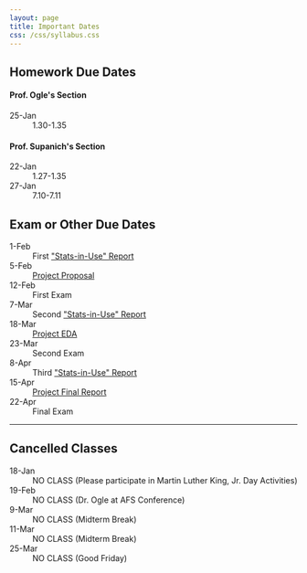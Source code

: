 ```yaml
---
layout: page
title: Important Dates
css: /css/syllabus.css
---
```


## Homework Due Dates

<div class="container">
  <div class="row">
    <div class="col-*6*">
      <h4>Prof. Ogle's Section</h4>
      <dl class="dl-horizontal">
      <dt>25-Jan</dt><dd>1.30-1.35</dd>
<!---
      <dt>20-Jan</dt><dd>1.27-1.29</dd>
--->
      </dl>
    </div>
    <div class="col-*6*">
      <h4>Prof. Supanich's Section</h4>
      <dl class="dl-horizontal">
      <dt>22-Jan</dt><dd>1.27-1.35</dd>
      <dt>27-Jan</dt><dd>7.10-7.11</dd>
<!---
--->
      </dl>
    </div>
  </div>
</div<

---- 

## Exam or Other Due Dates
<dl class="dl-horizontal">
<dt>1-Feb</dt><dd>First <a href="Syllabus-Current.html#statistics-in-use-reports">"Stats-in-Use" Report</a></dd>
<dt>5-Feb</dt><dd><a href="project.html">Project Proposal</a></dd>
<dt>12-Feb</dt><dd>First Exam</dd>
<dt>7-Mar</dt><dd>Second <a href="Syllabus-Current.html#statistics-in-use-reports">"Stats-in-Use" Report</a></dd>
<dt>18-Mar</dt><dd><a href="project.html">Project EDA</a></dd>
<dt>23-Mar</dt><dd>Second Exam</dd>
<dt>8-Apr</dt><dd>Third <a href="Syllabus-Current.html#statistics-in-use-reports">"Stats-in-Use" Report</a></dd>
<dt>15-Apr</dt><dd><a href="project.html">Project Final Report</a></dd>
<dt>22-Apr</dt><dd>Final Exam</dd>
</dl>

---- 

## Cancelled Classes
<dl class="dl-horizontal">
<dt>18-Jan</dt><dd>NO CLASS (Please participate in Martin Luther King, Jr. Day Activities)</dd>
<dt>19-Feb</dt><dd>NO CLASS (Dr. Ogle at AFS Conference)</dd>
<dt>9-Mar</dt><dd>NO CLASS (Midterm Break)</dd>
<dt>11-Mar</dt><dd>NO CLASS (Midterm Break)</dd>
<dt>25-Mar</dt><dd>NO CLASS (Good Friday)</dd>
</dl>
